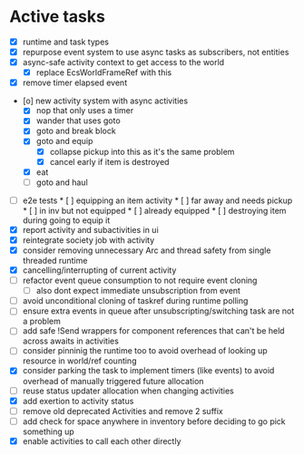 # Active tasks

* [X] runtime and task types
* [X] repurpose event system to use async tasks as subscribers, not entities
* [X] async-safe activity context to get access to the world
	* [X] replace EcsWorldFrameRef with this
* [X] remove timer elapsed event
* [o] new activity system with async activities
	* [X] nop that only uses a timer
	* [X] wander that uses goto
	* [X] goto and break block
	* [X] goto and equip
		* [X] collapse pickup into this as it's the same problem
		* [X] cancel early if item is destroyed
	* [X] eat
	* [ ] goto and haul
* [ ] e2e tests
		* [ ] equipping an item activity
			* [ ] far away and needs pickup 
			* [ ] in inv but not equipped 
			* [ ] already equipped
			* [ ] destroying item during going to equip it
* [X] report activity and subactivities in ui
* [X] reintegrate society job with activity
* [X] consider removing unnecessary Arc and thread safety from single threaded runtime
* [X] cancelling/interrupting of current activity
* [ ] refactor event queue consumption to not require event cloning
	* [ ] also dont expect immediate unsubscription from event
* [ ] avoid unconditional cloning of taskref during runtime polling
* [ ] ensure extra events in queue after unsubscripting/switching task are not a problem
* [ ] add safe !Send wrappers for component references that can't be held across awaits in activities
* [ ] consider pinninig the runtime too to avoid overhead of looking up resource in world/ref counting
* [X] consider parking the task to implement timers (like events) to avoid overhead of manually triggered future allocation
* [ ] reuse status updater allocation when changing activities
* [X] add exertion to activity status
* [ ] remove old deprecated Activities and remove 2 suffix
* [ ] add check for space anywhere in inventory before deciding to go pick something up
* [X] enable activities to call each other directly
